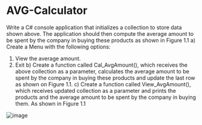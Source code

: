 # AVG-Calculator
Write a C# console application that initializes a collection to store data shown above. The application  should then compute the average amount to be spent by the company in buying these products as  shown in Figure 1.1
a) Create a Menu with the following options:
1. View the average amount.
2. Exit
b) Create a function called Cal_AvgAmount(), which receives the above collection as a parameter, 
calculates the average amount to be spent by the company in buying these products and 
update the last row as shown on Figure 1.1.
c) Create a function called View_AvgAmount(), which receives updated collection as a parameter 
and prints the products and the average amount to be spent by the company in buying them. 
As shown in Figure 1.1

![image](https://user-images.githubusercontent.com/70437721/211786971-a1953500-a048-4b06-a335-d60c14776dc1.png)
